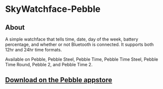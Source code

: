 # SkyWatchface-Pebble

## About
A simple watchface that tells time, date, day of the week, battery percentage, and whether or not Bluetooth is connected. It supports both 12hr and 24hr time formats.

Available on Pebble, Pebble Steel, Pebble Time, Pebble Time Steel, Pebble Time Round, Pebble 2, and Pebble Time 2.

## [Download on the Pebble appstore](https://apps.getpebble.com/applications/54acaf6132203e7e6700003d)
